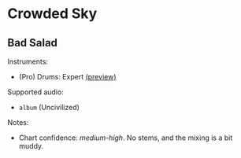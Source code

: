 # Crowded Sky

## Bad Salad

Instruments:

  * (Pro) Drums: Expert
    [(preview)](http://pages.cs.wisc.edu/~tolly/customs/?artist=bad-salad&title=crowded-sky)

Supported audio:

  * `album` (Uncivilized)

Notes:

  * Chart confidence: *medium-high*. No stems, and the mixing is a bit muddy.
